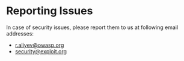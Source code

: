 # Reporting Issues
In case of security issues, please report them to us at following email addresses:

- r.aliyev@owasp.org
- security@exploit.org